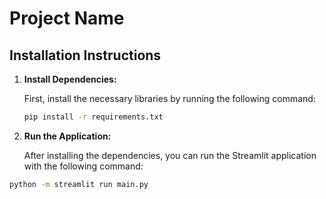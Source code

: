 # Project Name

## Installation Instructions

1. **Install Dependencies:**

   First, install the necessary libraries by running the following command:

   ```bash
   pip install -r requirements.txt
2. **Run the Application:**

    After installing the dependencies, you can run the Streamlit application with the following command:
  ```bash
  python -m streamlit run main.py

